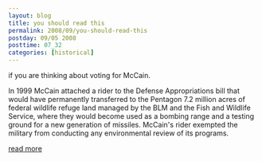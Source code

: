 ```yaml
---
layout: blog
title: you should read this
permalink: 2008/09/you-should-read-this
postday: 09/05 2008
posttime: 07_32
categories: [historical]
---
```


<p>if you are thinking about voting for McCain.</p>
<p>In 1999 McCain attached a rider to the Defense Appropriations bill that would have permanently transferred to the Pentagon 7.2 million acres of federal wildlife refuge land managed by the BLM and the Fish and Wildlife Service, where they would become used as a bombing range and a testing ground for a new generation of missiles. McCain's rider exempted the military from conducting any environmental review of its programs.</p>
<p><a href="http://www.informationclearinghouse.info/article20689.htm" target="_blank">read more</a></p>
